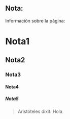 
## Nota:
Información sobre la página:

# Nota1
## Nota2
### Nota3
#### Nota4
##### Nota5

>Aristóteles dixit:
Hola
